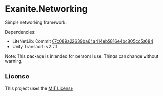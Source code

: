# Exanite.Networking

Simple networking framework.

Dependencies:
- LiteNetLib: Commit [07c089a22639ba64a414eb5816e4bd805cc5a684](https://github.com/RevenantX/LiteNetLib/commit/07c089a22639ba64a414eb5816e4bd805cc5a684)
- Unity Transport: v2.2.1

Note: This package is intended for personal use. Things can change without warning.

## License

This project uses the [MIT License](https://github.com/Exanite/Exanite.Core/blob/main/LICENSE.md)
